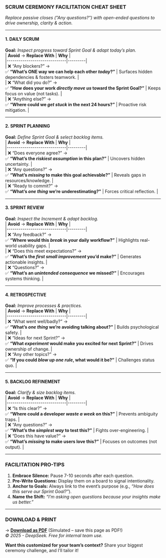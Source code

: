 ### **SCRUM CEREMONY FACILITATION CHEAT SHEET**  
*Replace passive closes ("Any questions?") with open-ended questions to drive ownership, clarity & action.*  

---

#### **1. DAILY SCRUM**  
**Goal:** *Inspect progress toward Sprint Goal & adapt today’s plan.*  
| **Avoid** → **Replace With** | **Why** |  
|------------------------------|---------|  
| ❌ “Any blockers?” → <br> ✅ **“What’s ONE way we can help each other *today*?”** | Surfaces hidden dependencies & fosters teamwork. |  
| ❌ “What did you do?” → <br> ✅ **“How does your work *directly move us* toward the Sprint Goal?”** | Keeps focus on value (not tasks). |  
| ❌ “Anything else?” → <br> ✅ **“Where could we *get stuck* in the next 24 hours?”** | Proactive risk mitigation. |  

---

#### **2. SPRINT PLANNING**  
**Goal:** *Define Sprint Goal & select backlog items.*  
| **Avoid** → **Replace With** | **Why** |  
|------------------------------|---------|  
| ❌ “Does everyone agree?” → <br> ✅ **“What’s the *riskiest assumption* in this plan?”** | Uncovers hidden uncertainty. |  
| ❌ “Any questions?” → <br> ✅ **“What’s *missing* to make this goal achievable?”** | Reveals gaps in resources/knowledge. |  
| ❌ “Ready to commit?” → <br> ✅ **“What’s *one thing* we’re underestimating?”** | Forces critical reflection. |  

---

#### **3. SPRINT REVIEW**  
**Goal:** *Inspect the Increment & adapt backlog.*  
| **Avoid** → **Replace With** | **Why** |  
|------------------------------|---------|  
| ❌ “Any feedback?” → <br> ✅ **“Where would this *break* in your daily workflow?”** | Highlights real-world usability gaps. |  
| ❌ “Does this meet expectations?” → <br> ✅ **“What’s the *first small improvement* you’d make?”** | Generates actionable insights. |  
| ❌ “Questions?” → <br> ✅ **“What’s an *unintended consequence* we missed?”** | Encourages systems thinking. |  

---

#### **4. RETROSPECTIVE**  
**Goal:** *Improve processes & practices.*  
| **Avoid** → **Replace With** | **Why** |  
|------------------------------|---------|  
| ❌ “What went well/badly?” → <br> ✅ **“What’s *one thing* we’re avoiding talking about?”** | Builds psychological safety. |  
| ❌ “Ideas for next Sprint?” → <br> ✅ **“What *experiment* would make you excited for next Sprint?”** | Drives ownership of change. |  
| ❌ “Any other topics?” → <br> ✅ **“If you could *blow up one rule*, what would it be?”** | Challenges status quo. |  

---

#### **5. BACKLOG REFINEMENT**  
**Goal:** *Clarify & size backlog items.*  
| **Avoid** → **Replace With** | **Why** |  
|------------------------------|---------|  
| ❌ “Is this clear?” → <br> ✅ **“Where could a developer *waste a week* on this?”** | Prevents ambiguity traps. |  
| ❌ “Any questions?” → <br> ✅ **“What’s the *simplest way* to test this?”** | Fights over-engineering. |  
| ❌ “Does this have value?” → <br> ✅ **“What’s *missing* to make users love this?”** | Focuses on outcomes (not output). |  

---

### **FACILITATION PRO-TIPS**  
1. **Embrace Silence:** Pause 7-10 seconds after each question.  
2. **Pre-Write Questions:** Display them on a board to signal intentionality.  
3. **Anchor to Goals:** Always link to the event’s purpose (e.g., *“How does this serve our Sprint Goal?”*).  
4. **Name the Shift:** *“I’m asking open questions because your insights make us better.”*  

---

### **DOWNLOAD & PRINT**  
→ **[Download as PDF](link-to-pdf)** (Simulated – save this page as PDF!)  
*© 2025 - DeepSeek. Free for internal team use.*  

**Want this customized for your team’s context?** Share your biggest ceremony challenge, and I’ll tailor it!
